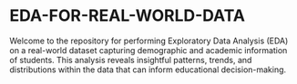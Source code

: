# EDA-FOR-REAL-WORLD-DATA
Welcome to the repository for performing Exploratory Data Analysis (EDA) on a real-world dataset capturing demographic and academic information of students. This analysis reveals insightful patterns, trends, and distributions within the data that can inform educational decision-making.
